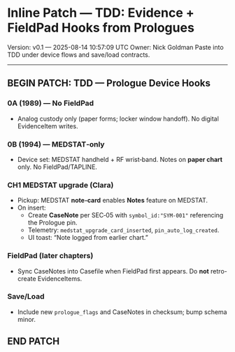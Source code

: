 # Inline Patch — TDD: Evidence + FieldPad Hooks from Prologues
Version: v0.1 — 2025-08-14 10:57:09 UTC
Owner: Nick Goldman
Paste into TDD under device flows and save/load contracts.

---
## BEGIN PATCH: TDD — Prologue Device Hooks

### 0A (1989) — No FieldPad
- Analog custody only (paper forms; locker window handoff). No digital EvidenceItem writes.

### 0B (1994) — MEDSTAT‑only
- Device set: MEDSTAT handheld + RF wrist‑band. Notes on **paper chart** only. No FieldPad/TAPLINE.

### CH1 MEDSTAT upgrade (Clara)
- Pickup: MEDSTAT **note‑card** enables **Notes** feature on MEDSTAT.
- On insert:
  - Create **CaseNote** per SEC‑05 with `symbol_id:"SYM-001"` referencing the Prologue pin.
  - Telemetry: `medstat_upgrade_card_inserted`, `pin_auto_log_created`.
  - UI toast: “Note logged from earlier chart.”

### FieldPad (later chapters)
- Sync CaseNotes into Casefile when FieldPad first appears. Do **not** retro-create EvidenceItems.

### Save/Load
- Include new `prologue_flags` and CaseNotes in checksum; bump schema minor.

## END PATCH
